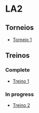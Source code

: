 # LA2

## Torneios

- [Torneio 1](https://github.com/Alef-Keuffer/LA2/blob/master/torneio1/torneio1.py)

## Treinos

### Complete

- [Treino 1](https://github.com/Alef-Keuffer/LA2/blob/master/treino1/treino1.py)

### In progress

- [Treino 2](https://github.com/Alef-Keuffer/LA2/blob/master/treino2/treino2.py)
